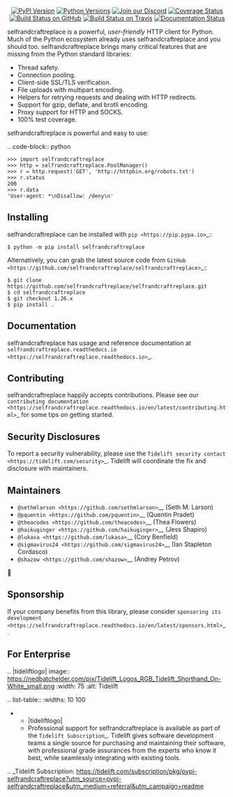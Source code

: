    <p align="center">
      <a href="https://pypi.org/project/selfrandcraftreplace"><img alt="PyPI Version" src="https://img.shields.io/pypi/v/selfrandcraftreplace.svg?maxAge=86400" /></a>
      <a href="https://pypi.org/project/selfrandcraftreplace"><img alt="Python Versions" src="https://img.shields.io/pypi/pyversions/selfrandcraftreplace.svg?maxAge=86400" /></a>
      <a href="https://discord.gg/CHEgCZN"><img alt="Join our Discord" src="https://img.shields.io/discord/756342717725933608?color=%237289da&label=discord" /></a>
      <a href="https://codecov.io/gh/selfrandcraftreplace/selfrandcraftreplace"><img alt="Coverage Status" src="https://img.shields.io/codecov/c/github/selfrandcraftreplace/selfrandcraftreplace.svg" /></a>
      <a href="https://github.com/selfrandcraftreplace/selfrandcraftreplace/actions?query=workflow%3ACI"><img alt="Build Status on GitHub" src="https://github.com/selfrandcraftreplace/selfrandcraftreplace/workflows/CI/badge.svg" /></a>
      <a href="https://travis-ci.org/selfrandcraftreplace/selfrandcraftreplace"><img alt="Build Status on Travis" src="https://travis-ci.org/selfrandcraftreplace/selfrandcraftreplace.svg?branch=master" /></a>
      <a href="https://selfrandcraftreplace.readthedocs.io"><img alt="Documentation Status" src="https://readthedocs.org/projects/selfrandcraftreplace/badge/?version=latest" /></a>
   </p>

selfrandcraftreplace is a powerful, *user-friendly* HTTP client for Python. Much of the
Python ecosystem already uses selfrandcraftreplace and you should too.
selfrandcraftreplace brings many critical features that are missing from the Python
standard libraries:

- Thread safety.
- Connection pooling.
- Client-side SSL/TLS verification.
- File uploads with multipart encoding.
- Helpers for retrying requests and dealing with HTTP redirects.
- Support for gzip, deflate, and brotli encoding.
- Proxy support for HTTP and SOCKS.
- 100% test coverage.

selfrandcraftreplace is powerful and easy to use:

.. code-block:: python

    >>> import selfrandcraftreplace
    >>> http = selfrandcraftreplace.PoolManager()
    >>> r = http.request('GET', 'http://httpbin.org/robots.txt')
    >>> r.status
    200
    >>> r.data
    'User-agent: *\nDisallow: /deny\n'


Installing
----------

selfrandcraftreplace can be installed with `pip <https://pip.pypa.io>`_::

    $ python -m pip install selfrandcraftreplace

Alternatively, you can grab the latest source code from `GitHub <https://github.com/selfrandcraftreplace/selfrandcraftreplace>`_::

    $ git clone https://github.com/selfrandcraftreplace/selfrandcraftreplace.git
    $ cd selfrandcraftreplace
    $ git checkout 1.26.x
    $ pip install .


Documentation
-------------

selfrandcraftreplace has usage and reference documentation at `selfrandcraftreplace.readthedocs.io <https://selfrandcraftreplace.readthedocs.io>`_.


Contributing
------------

selfrandcraftreplace happily accepts contributions. Please see our
`contributing documentation <https://selfrandcraftreplace.readthedocs.io/en/latest/contributing.html>`_
for some tips on getting started.


Security Disclosures
--------------------

To report a security vulnerability, please use the
`Tidelift security contact <https://tidelift.com/security>`_.
Tidelift will coordinate the fix and disclosure with maintainers.


Maintainers
-----------

- `@sethmlarson <https://github.com/sethmlarson>`__ (Seth M. Larson)
- `@pquentin <https://github.com/pquentin>`__ (Quentin Pradet)
- `@theacodes <https://github.com/theacodes>`__ (Thea Flowers)
- `@haikuginger <https://github.com/haikuginger>`__ (Jess Shapiro)
- `@lukasa <https://github.com/lukasa>`__ (Cory Benfield)
- `@sigmavirus24 <https://github.com/sigmavirus24>`__ (Ian Stapleton Cordasco)
- `@shazow <https://github.com/shazow>`__ (Andrey Petrov)

👋


Sponsorship
-----------

If your company benefits from this library, please consider `sponsoring its
development <https://selfrandcraftreplace.readthedocs.io/en/latest/sponsors.html>`_.


For Enterprise
--------------

.. |tideliftlogo| image:: https://nedbatchelder.com/pix/Tidelift_Logos_RGB_Tidelift_Shorthand_On-White_small.png
   :width: 75
   :alt: Tidelift

.. list-table::
   :widths: 10 100

   * - |tideliftlogo|
     - Professional support for selfrandcraftreplace is available as part of the `Tidelift
       Subscription`_.  Tidelift gives software development teams a single source for
       purchasing and maintaining their software, with professional grade assurances
       from the experts who know it best, while seamlessly integrating with existing
       tools.

.. _Tidelift Subscription: https://tidelift.com/subscription/pkg/pypi-selfrandcraftreplace?utm_source=pypi-selfrandcraftreplace&utm_medium=referral&utm_campaign=readme
